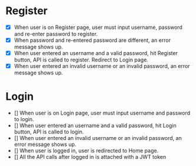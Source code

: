 # Register
- [x] When user is on Register page, user must input username, password and re-enter password to register.
- [x] When password and re-entered password are different, an error message shows up.
- [x] When user entered an username and a valid password, hit Register button, API is called to register. Redirect to Login page.
- [x] When user entered an invalid username or an invalid password, an error message shows up.

# Login
- [] When user is on Login page, user must input username and password to login.
- [] When user entered an username and a valid password, hit Login button, API is called to login.
- [] When user entered an invalid username or an invalid password, an error message shows up.
- [] When user is logged in, user is redirected to Home page.
- [] All the API calls after logged in is attached with a JWT token